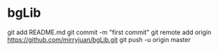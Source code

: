 # bgLib
git add README.md
git commit -m "first commit"
git remote add origin https://github.com/mirryjuan/bgLib.git
git push -u origin master
